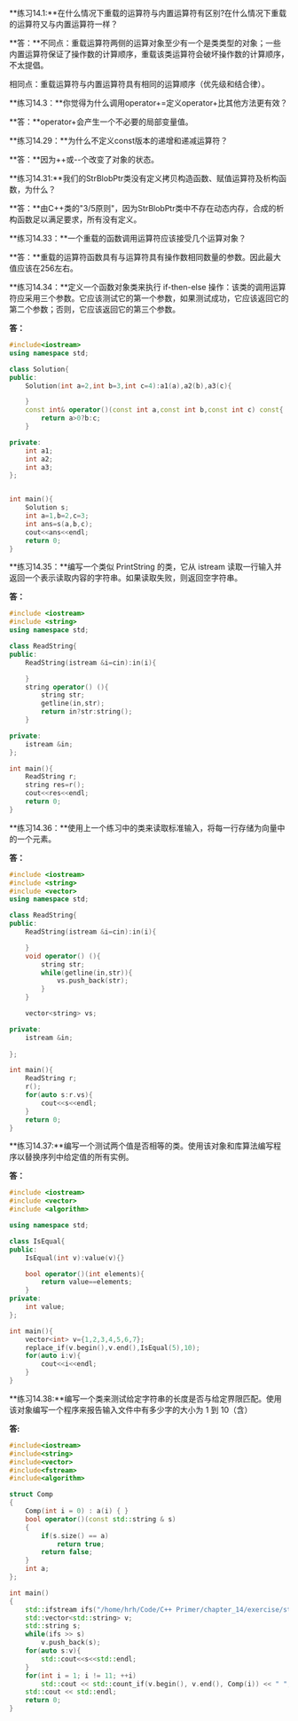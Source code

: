 **练习14.1:**在什么情况下重载的运算符与内置运算符有区别?在什么情况下重载的运算符又与内置运算符一样？

**答：**不同点：重载运算符两侧的运算对象至少有一个是类类型的对象；一些内置运算符保证了操作数的计算顺序，重载该类运算符会破坏操作数的计算顺序，不太提倡。

相同点：重载运算符与内置运算符具有相同的运算顺序（优先级和结合律）。

**练习14.3：**你觉得为什么调用operator+=定义operator+比其他方法更有效？

**答：**operator+会产生一个不必要的局部变量值。

**练习14.29：**为什么不定义const版本的递增和递减运算符？

**答：**因为++或--个改变了对象的状态。

**练习14.31:**我们的StrBlobPtr类没有定义拷贝构造函数、赋值运算符及析构函数，为什么？

**答：**由C++类的"3/5原则"，因为StrBlobPtr类中不存在动态内存，合成的析构函数足以满足要求，所有没有定义。

**练习14.33：**一个重载的函数调用运算符应该接受几个运算对象？

**答：**重载的运算符函数具有与运算符具有操作数相同数量的参数。因此最大值应该在256左右。

**练习14.34：**定义一个函数对象类来执行 if-then-else 操作：该类的调用运算符应采用三个参数。它应该测试它的第一个参数，如果测试成功，它应该返回它的第二个参数；否则，它应该返回它的第三个参数。

**答：**

```c++
#include<iostream>
using namespace std;

class Solution{
public:
    Solution(int a=2,int b=3,int c=4):a1(a),a2(b),a3(c){

    }
    const int& operator()(const int a,const int b,const int c) const{
        return a>0?b:c;
    }

private:
    int a1;
    int a2;
    int a3;
};


int main(){
    Solution s;
    int a=1,b=2,c=3;
    int ans=s(a,b,c);
    cout<<ans<<endl;
    return 0;
}
```

**练习14.35：**编写一个类似 PrintString 的类，它从 istream 读取一行输入并返回一个表示读取内容的字符串。如果读取失败，则返回空字符串。

**答：**

```c++
#include <iostream>
#include <string>
using namespace std;

class ReadString{
public:
    ReadString(istream &i=cin):in(i){

    }
    string operator() (){
        string str;
        getline(in,str);
        return in?str:string();
    }

private:
    istream &in;
};

int main(){
    ReadString r;
    string res=r();
    cout<<res<<endl;
    return 0;
}
```

**练习14.36：**使用上一个练习中的类来读取标准输入，将每一行存储为向量中的一个元素。

**答：**

```c++
#include <iostream>
#include <string>
#include <vector>
using namespace std;

class ReadString{
public:
    ReadString(istream &i=cin):in(i){

    }
    void operator() (){
        string str;
        while(getline(in,str)){
            vs.push_back(str); 
        }  
    }

    vector<string> vs;

private:
    istream &in;
    
};

int main(){
    ReadString r;
    r();
    for(auto s:r.vs){
        cout<<s<<endl;
    }
    return 0;
}
```

**练习14.37:**编写一个测试两个值是否相等的类。使用该对象和库算法编写程序以替换序列中给定值的所有实例。

**答：**

```c++
#include <iostream>
#include <vector>
#include <algorithm>

using namespace std;

class IsEqual{
public:
    IsEqual(int v):value(v){}

    bool operator()(int elements){
        return value==elements;
    }
private:
    int value;
};

int main(){
    vector<int> v={1,2,3,4,5,6,7};
    replace_if(v.begin(),v.end(),IsEqual(5),10);
    for(auto i:v){
        cout<<i<<endl;
    }   
}
```

**练习14.38:**编写一个类来测试给定字符串的长度是否与给定界限匹配。使用该对象编写一个程序来报告输入文件中有多少字的大小为 1 到 10（含）

**答:**

```c++
#include<iostream>
#include<string> 
#include<vector>
#include<fstream>
#include<algorithm>

struct Comp
{
	Comp(int i = 0) : a(i) { }
	bool operator()(const std::string & s)
	{
		if(s.size() == a)
			return true;
		return false;
	}
	int a;
};

int main()
{
	std::ifstream ifs("/home/hrh/Code/C++ Primer/chapter_14/exercise/string.txt");
	std::vector<std::string> v;
	std::string s;
	while(ifs >> s)
		v.push_back(s);
    for(auto s:v){
        std::cout<<s<<std::endl;
    }
	for(int i = 1; i != 11; ++i)
		std::cout << std::count_if(v.begin(), v.end(), Comp(i)) << " ";
	std::cout << std::endl;
	return 0;
}

```

